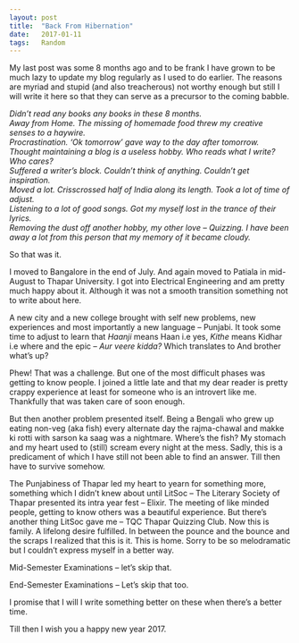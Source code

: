 ```yaml
---
layout: post
title:	"Back From Hibernation"
date:	2017-01-11
tags:	Random
---
```


<p class="intro"><span class="dropcap">M</span>y last post was some 8 months ago and to be frank I have grown to be much lazy to update my blog regularly as I used to do earlier. The reasons are myriad and stupid (and also treacherous) not worthy enough but still I will write it here so that they can serve as a precursor to the coming babble.</p>

*Didn’t read any books any books in these 8 months.* <br>
*Away from Home. The missing of homemade food threw my creative senses to a haywire.* <br>
*Procrastination. ‘Ok tomorrow’ gave way to the day after tomorrow.* <br>
*Thought maintaining a blog is a useless hobby. Who reads what I write? Who cares?* <br>
*Suffered a writer’s block. Couldn’t think of anything. Couldn’t get inspiration.* <br>
*Moved a lot. Crisscrossed half of India along its length. Took a lot of time of adjust.* <br>
*Listening to a lot of good songs. Got my myself lost in the trance of their lyrics.* <br>
*Removing the dust off another hobby, my other love – Quizzing. I have been away a lot from this person that my memory of it became cloudy.*

So that was it.

I moved to Bangalore in the end of July. And again moved to Patiala in mid-August to Thapar University. I got into Electrical Engineering and am pretty much happy about it. Although it was not a smooth transition something not to write about here.

A new city and a new college brought with self new problems, new experiences and most importantly a new language – Punjabi. It took some time to adjust to learn that *Haanji* means Haan i.e yes, *Kithe* means Kidhar i.e where and the epic – *Aur veere kidda?* Which translates to And brother what’s up?

Phew! That was a challenge. But one of the most difficult phases was getting to know people. I joined a little late and that my dear reader is pretty crappy experience at least for someone who is an introvert like me. Thankfully that was taken care of soon enough.

But then another problem presented itself. Being a Bengali who grew up eating non-veg (aka fish) every alternate day the rajma-chawal and makke ki rotti with sarson ka saag was a nightmare. Where’s the fish? My stomach and my heart used to (still) scream every night at the mess. Sadly, this is a predicament of which I have still not been able to find an answer. Till then have to survive somehow.

The Punjabiness of Thapar led my heart to yearn for something more, something which I didn’t knew about until LitSoc – The Literary Society of Thapar presented its intra year fest – Elixir. The meeting of like minded people, getting to know others was a beautiful experience. But there’s another thing LitSoc gave me – TQC Thapar Quizzing Club. Now this is family. A lifelong desire fulfilled. In between the pounce and the bounce and the scraps I realized that this is it. This is home. Sorry to be so melodramatic but I couldn’t express myself in a better way.

Mid-Semester Examinations – let’s skip that.

End-Semester Examinations – Let’s skip that too.

I promise that I will I write something better on these when there’s a better time.

Till then I wish you a happy new year 2017.
